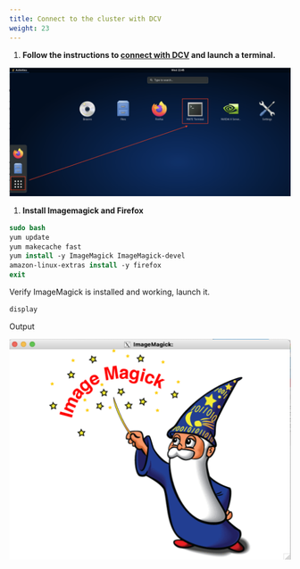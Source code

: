 ```yaml
---
title: Connect to the cluster with DCV
weight: 23
---
```


1. **Follow the instructions to [connect with DCV](/1-create-cluster/b-connect-cluster#option-2:dcv) and launch a terminal.**

![MATE Terminal](/static/images/6-verdi-dcv-select-terminal.png)

1. **Install Imagemagick and Firefox**

```csh
sudo bash
yum update
yum makecache fast
yum install -y ImageMagick ImageMagick-devel
amazon-linux-extras install -y firefox
exit
```

Verify ImageMagick is installed and working, launch it.
```csh
display
```

Output

![ImageMagick Display](/static/images/1-imagemagick-display.png)


